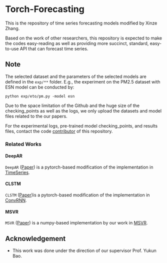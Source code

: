 # Torch-Forecasting

This is the repository of time series forecasting models modified by Xinze Zhang.

Based on the work of other researchers, this repository is expected to make the codes easy-reading as well as providing more succinct, standard, easy-to-use API that can forecast time series.

## Note

The selected dataset and the parameters of the selected models are defined in the `exp/**` folder. 
E.g., the experiment on the PM2.5 dataset with ESN model can be conducted by:
```
python exp/eto/pm.py -model esn
```

Due to the space limitation of the Github and the huge size of the checking_points as well as the logs, we only upload the datasets and model files related to the our papers.

For the experimental logs, pre-trained model checking_points, and results files, contact the code [contributor](xinze@hust.edu.cn) of this repository.

### Related Works
#### DeepAR

`DeepAR` ([Paper](https://arxiv.org/abs/1704.04110)) is a pytorch-based modification of the implementation in [TimeSeries](https://github.com/zhykoties/TimeSeries).

#### CLSTM

`CLSTM` ([Paper](https://arxiv.org/abs/1903.02540))is a pytorch-based modification of the implementation in [ConvRNN](https://github.com/KurochkinAlexey/ConvRNN).

#### MSVR

`MSVR` ([Paper](https://www.sciencedirect.com/science/article/abs/pii/S092523121300917X)) is a numpy-based implementation by our work in [MSVR](https://github.com/Analytics-for-Forecasting/msvr).

## Acknowledgement

- This work was done under the direction of our supervisor Prof. Yukun Bao.
